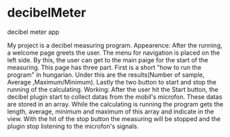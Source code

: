 # decibelMeter
decibel meter app

My project is a decibel measuring program.
Appearence:
  After the running, a welcome page greets the user. The menu for navigation is placed on the left side.
  By this, the user can get to the main paige for the start of the measuring. This page has three part. First is a short "how to run the 
  program" in hungarian. Under this are the results(Number of sample, Average ,Maximum/Minimum). Lastly the two button to start and stop 
  the running of the calculating.
Working:
  After the user hit the Start button, the decibel plugin start to collect datas from the mobil's microfon. These datas are stored in an
  array. While the calculating is running the program gets the length, average, minimum and maximum of this array and indicate in the view.
  With the hit of the stop button the measuring will be stopped and the plugin stop listening to the microfon's signals.
